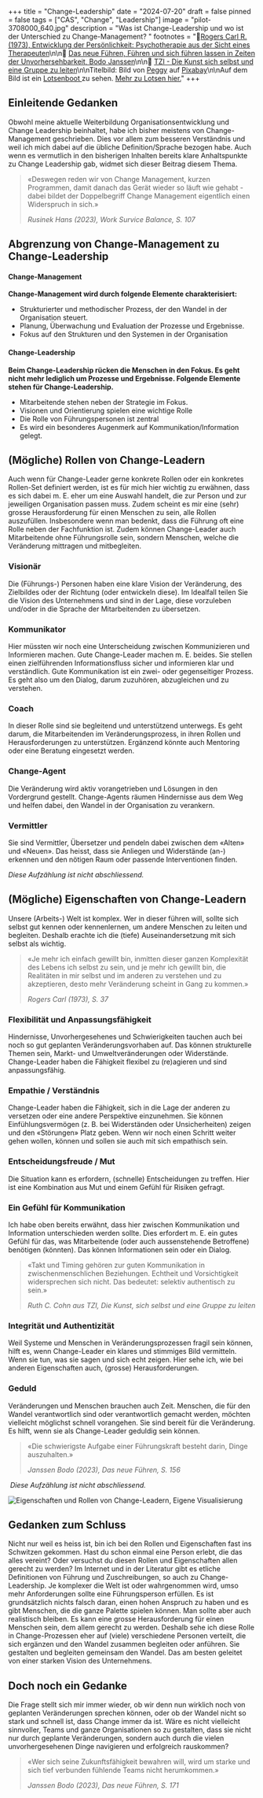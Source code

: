 +++
title = "Change-Leadership"
date = "2024-07-20"
draft = false
pinned = false
tags = ["CAS", "Change", "Leadership"]
image = "pilot-3708000_640.jpg"
description = "Was ist Change-Leadership und wo ist der Unterschied zu Change-Management? "
footnotes = "📘[Rogers Carl R. (1973), Entwicklung der Persönlichkeit: Psychotherapie aus der Sicht eines Therapeuten](https://www.exlibris.ch/de/buecher-buch/deutschsprachige-buecher/carl-r-rogers/entwicklung-der-persoenlichkeit-konzepte-der-humanwissenschaften/id/9783608964172/)\n\n📘 [Das neue Führen, Führen und sich führen lassen in Zeiten der Unvorhersehbarkeit, Bodo Janssen](https://www.exlibris.ch/de/buecher-buch/deutschsprachige-buecher/bodo-janssen/das-neue-fuehren/id/9783424202854/)\n\n📘 [TZI - Die Kunst sich selbst und eine Gruppe zu leiten](https://www.exlibris.ch/de/buecher-buch/deutschsprachige-buecher/cornelia-loehmer/tzi-die-kunst-sich-selbst-und-eine-gruppe-zu-leiten/id/9783608961225/)\n\nTitelbild: Bild von [Peggy](https://pixabay.com/de/users/bpheinze_photography-9685047/?utm_source=link-attribution&utm_medium=referral&utm_campaign=image&utm_content=3708000) auf [Pixabay](https://pixabay.com/de//?utm_source=link-attribution&utm_medium=referral&utm_campaign=image&utm_content=3708000)\n\nAuf dem Bild ist ein [Lotsenboot ](https://de.wikipedia.org/wiki/Lotsenboot)zu sehen. [Mehr zu Lotsen hier.](https://de.wikipedia.org/wiki/Lotse)"
+++
## Einleitende Gedanken

Obwohl meine aktuelle Weiterbildung Organisationsentwicklung und Change Leadership beinhaltet, habe ich bisher meistens von Change-Management geschrieben. Dies vor allem zum besseren Verständnis und weil ich mich dabei auf die übliche Definition/Sprache bezogen habe. Auch wenn es vermutlich in den bisherigen Inhalten bereits klare Anhaltspunkte zu Change Leadership gab, widmet sich dieser Beitrag diesem Thema. 

> «Deswegen reden wir von Change Management, kurzen Programmen, damit danach das Gerät wieder so läuft wie gehabt - dabei bildet der Doppelbegriff Change Management eigentlich einen Widerspruch in sich.»
>
> *Rusinek Hans (2023), Work Survice Balance, S. 107*

## Abgrenzung von Change-Management zu Change-Leadership

#### Change-Management

**Change-Management wird durch folgende Elemente charakterisiert:** 

* Strukturierter und methodischer Prozess, der den Wandel in der Organisation steuert.
* Planung, Überwachung und Evaluation der Prozesse und Ergebnisse. 
* Fokus auf den Strukturen und den Systemen in der Organisation

#### **Change-Leadership**

**Beim Change-Leadership rücken die Menschen in den Fokus. Es geht nicht mehr lediglich um Prozesse und Ergebnisse. Folgende Elemente stehen für Change-Leadership.**  

* Mitarbeitende stehen neben der Strategie im Fokus.
* Visionen und Orientierung spielen eine wichtige Rolle
* Die Rolle von Führungspersonen ist zentral
* Es wird ein besonderes Augenmerk auf Kommunikation/Information gelegt.

## (Mögliche) Rollen von Change-Leadern

Auch wenn für Change-Leader gerne konkrete Rollen oder ein konkretes Rollen-Set definiert werden, ist es für mich hier wichtig zu erwähnen, dass es sich dabei m. E. eher um eine Auswahl handelt, die zur Person und zur jeweiligen Organisation passen muss. Zudem scheint es mir eine (sehr) grosse Herausforderung für einen Menschen zu sein, alle Rollen auszufüllen. Insbesondere wenn man bedenkt, dass die Führung oft eine Rolle neben der Fachfunktion ist. Zudem können Change-Leader auch Mitarbeitende ohne Führungsrolle sein, sondern Menschen, welche die Veränderung mittragen und mitbegleiten. 

### Visionär

Die (Führungs-) Personen haben eine klare Vision der Veränderung, des Zielbildes oder der Richtung (oder entwickeln diese). Im Idealfall teilen Sie die Vision des Unternehmens und sind in der Lage, diese vorzuleben und/oder in die Sprache der Mitarbeitenden zu übersetzen. 

### Kommunikator

Hier müssten wir noch eine Unterscheidung zwischen Kommunizieren und Informieren machen. Gute Change-Leader machen m. E. beides. Sie stellen einen zielführenden Informationsfluss sicher und informieren klar und verständlich. Gute Kommunikation ist ein zwei- oder gegenseitiger Prozess. Es geht also um den Dialog, darum zuzuhören, abzugleichen und zu verstehen. 

### Coach

In dieser Rolle sind sie begleitend und unterstützend unterwegs. Es geht darum, die Mitarbeitenden im Veränderungsprozess, in ihren Rollen und Herausforderungen zu unterstützen. Ergänzend könnte auch Mentoring oder eine Beratung eingesetzt werden. 

### Change-Agent

Die Veränderung wird aktiv vorangetrieben und Lösungen in den Vordergrund gestellt. Change-Agents räumen Hindernisse aus dem Weg und helfen dabei, den Wandel in der Organisation zu verankern. 

### Vermittler

Sie sind Vermittler, Übersetzer und pendeln dabei zwischen dem «Alten» und «Neuen». Das heisst, dass sie Anliegen und Widerstände (an-) erkennen und den nötigen Raum oder passende Interventionen finden.

*Diese Aufzählung ist nicht abschliessend.*

## (Mögliche) Eigenschaften von Change-Leadern

Unsere (Arbeits-) Welt ist komplex. Wer in dieser führen will, sollte sich selbst gut kennen oder kennenlernen, um andere Menschen zu leiten und begleiten. Deshalb erachte ich die (tiefe) Auseinandersetzung mit sich selbst als wichtig.

> «Je mehr ich einfach gewillt bin, inmitten dieser ganzen Komplexität des Lebens ich selbst zu sein, und je mehr ich gewillt bin, die Realitäten in mir selbst und im anderen zu verstehen und zu akzeptieren, desto mehr Veränderung scheint in Gang zu kommen.» 
>
> *Rogers Carl (1973), S. 37*

### Flexibilität und Anpassungsfähigkeit

Hindernisse, Unvorhergesehenes und Schwierigkeiten tauchen auch bei noch so gut geplanten Veränderungsvorhaben auf. Das können strukturelle Themen sein, Markt- und Umweltveränderungen oder Widerstände. Change-Leader haben die Fähigkeit flexibel zu (re)agieren und sind anpassungsfähig. 

### Empathie / Verständnis

Change-Leader haben die Fähigkeit, sich in die Lage der anderen zu versetzen oder eine andere Perspektive einzunehmen. Sie können Einfühlungsvermögen (z. B. bei Widerständen oder Unsicherheiten) zeigen und den «Störungen» Platz geben. Wenn wir noch einen Schritt weiter gehen wollen, können und sollen sie auch mit sich empathisch sein. 

### Entscheidungsfreude / Mut

Die Situation kann es erfordern, (schnelle) Entscheidungen zu treffen. Hier ist eine Kombination aus Mut und einem Gefühl für Risiken gefragt. 

### Ein Gefühl für Kommunikation

Ich habe oben bereits erwähnt, dass hier zwischen Kommunikation und Information unterschieden werden sollte. Dies erfordert m. E. ein gutes Gefühl für das, was Mitarbeitende (oder auch aussenstehende Betroffene) benötigen (könnten). Das können Informationen sein oder ein Dialog. 

> «Takt und Timing gehören zur guten Kommunikation in zwischenmenschlichen Beziehungen. Echtheit und Vorsichtigkeit widersprechen sich nicht. Das bedeutet: selektiv authentisch zu sein.» 
>
> *Ruth C. Cohn aus TZI, Die Kunst, sich selbst und eine Gruppe zu leiten*

### Integrität und Authentizität

Weil Systeme und Menschen in Veränderungsprozessen fragil sein können, hilft es, wenn Change-Leader ein klares und stimmiges Bild vermitteln. Wenn sie tun, was sie sagen und sich echt zeigen. Hier sehe ich, wie bei anderen Eigenschaften auch, (grosse) Herausforderungen. 

### Geduld

Veränderungen und Menschen brauchen auch Zeit. Menschen, die für den Wandel verantwortlich sind oder verantwortlich gemacht werden, möchten vielleicht möglichst schnell vorangehen. Sie sind bereit für die Veränderung. Es hilft, wenn sie als Change-Leader geduldig sein können. 

> «Die schwierigste Aufgabe einer Führungskraft besteht darin, Dinge auszuhalten.» 
>
> *Janssen Bodo (2023), Das neue Führen, S. 156*

 *Diese Aufzählung ist nicht abschliessend.*

![Eigenschaften und Rollen von Change-Leadern, Eigene Visualisierung ](change-leadership.png)

## Gedanken zum Schluss

Nicht nur weil es heiss ist, bin ich bei den Rollen und Eigenschaften fast ins Schwitzen gekommen. Hast du schon einmal eine Person erlebt, die das alles vereint? Oder versuchst du diesen Rollen und Eigenschaften allen gerecht zu werden? Im Internet und in der Literatur gibt es etliche Definitionen von Führung und Zuschreibungen, so auch zu Change-Leadership. Je komplexer die Welt ist oder wahrgenommen wird, umso mehr Anforderungen sollte eine Führungsperson erfüllen. Es ist grundsätzlich nichts falsch daran, einen hohen Anspruch zu haben und es gibt Menschen, die die ganze Palette spielen können. Man sollte aber auch realistisch bleiben. Es kann eine grosse Herausforderung für einen Menschen sein, dem allem gerecht zu werden. Deshalb sehe ich diese Rolle in Change-Prozessen eher auf (viele) verschiedene Personen verteilt, die sich ergänzen und den Wandel zusammen begleiten oder anführen. Sie gestalten und begleiten gemeinsam den Wandel. Das am besten geleitet von einer starken Vision des Unternehmens. 

## Doch noch ein Gedanke

Die Frage stellt sich mir immer wieder, ob wir denn nun wirklich noch von geplanten Veränderungen sprechen können, oder ob der Wandel nicht so stark und schnell ist, dass Change immer da ist. Wäre es nicht vielleicht sinnvoller, Teams und ganze Organisationen so zu gestalten, dass sie nicht nur durch geplante Veränderungen, sondern auch durch die vielen unvorhergesehenen Dinge navigieren und erfolgreich rauskommen?

> «Wer sich seine Zukunftsfähigkeit bewahren will, wird um starke und sich tief verbunden fühlende Teams nicht herumkommen.» 
>
> *Janssen Bodo (2023), Das neue Führen, S. 171*